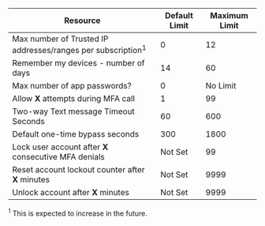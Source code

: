 Resource|Default Limit|Maximum Limit
---|---|---
Max number of Trusted IP addresses/ranges</a> per subscription<sup>1</sup>|0|12
Remember my devices - number of days|14|60
Max number of app passwords?|0|No Limit
Allow **X** attempts during MFA call|1|99
Two-way Text message Timeout Seconds|60|600
Default one-time bypass seconds|300|1800
Lock user account after **X** consecutive MFA denials|Not Set|99
Reset account lockout counter after **X** minutes|Not Set|9999
Unlock account after **X** minutes|Not Set|9999


<sup>1</sup> This is expected to increase in the future.
